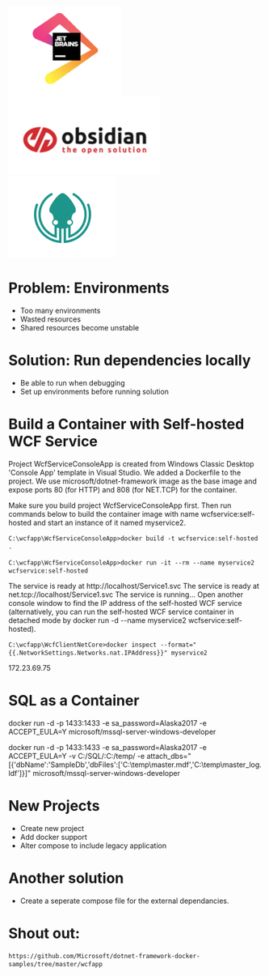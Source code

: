 
![logo](jet.PNG) ![logo](obsidian.PNG) ![logo](gitkraken.PNG)

# Problem: Environments

- Too many environments
- Wasted resources
- Shared resources become unstable

# Solution: Run dependencies locally 

- Be able to run when debugging
- Set up environments before running solution


# Build a Container with Self-hosted WCF Service

Project WcfServiceConsoleApp is created from Windows Classic Desktop 'Console App' template in Visual Studio. We added a Dockerfile to the project. We use microsoft/dotnet-framework image as the base image and expose ports 80 (for HTTP) and 808 (for NET.TCP) for the container.

Make sure you build project WcfServiceConsoleApp first. Then run commands below to build the container image with name wcfservice:self-hosted and start an instance of it named myservice2.

    C:\wcfapp\WcfServiceConsoleApp>docker build -t wcfservice:self-hosted .

    C:\wcfapp\WcfServiceConsoleApp>docker run -it --rm --name myservice2 wcfservice:self-hosted
The service is ready at http://localhost/Service1.svc
The service is ready at net.tcp://localhost/Service1.svc
The service is running...
Open another console window to find the IP address of the self-hosted WCF service (alternatively, you can run the self-hosted WCF service container in detached mode by docker run -d --name myservice2 wcfservice:self-hosted).

    C:\wcfapp\WcfClientNetCore>docker inspect --format="{{.NetworkSettings.Networks.nat.IPAddress}}" myservice2

172.23.69.75


# SQL as a Container

docker run -d -p 1433:1433 -e sa_password=Alaska2017 -e ACCEPT_EULA=Y microsoft/mssql-server-windows-developer


docker run -d -p 1433:1433 -e sa_password=Alaska2017 -e ACCEPT_EULA=Y -v C:/SQL/:C:/temp/ -e attach_dbs="[{'dbName':'SampleDb','dbFiles':['C:\\temp\\master.mdf','C:\\temp\\master_log. ldf']}]" microsoft/mssql-server-windows-developer


# New Projects

- Create new project
- Add docker support
- Alter compose to include legacy application

# Another solution

- Create a seperate compose file for the external dependancies.

# Shout out:

    https://github.com/Microsoft/dotnet-framework-docker-samples/tree/master/wcfapp
